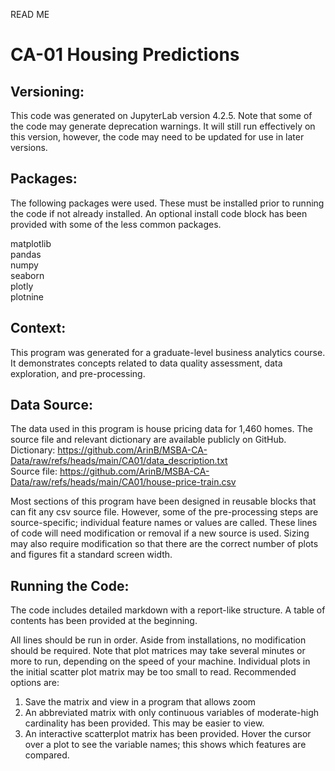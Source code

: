 READ ME

# CA-01 Housing Predictions

## Versioning:

This code was generated on JupyterLab version 4.2.5. Note that some of the code may generate deprecation warnings. It will still run effectively on this version, however, the code may need to be updated for use in later versions.

## Packages:

The following packages were used. These must be installed prior to running the code if not already installed. An optional install code block has been provided with some of the less common packages.

matplotlib <br>
pandas <br>
numpy <br>
seaborn <br>
plotly <br>
plotnine <br>

## Context:

This program was generated for a graduate-level business analytics course. It demonstrates concepts related to data quality assessment, data exploration, and pre-processing.

## Data Source:

The data used in this program is house pricing data for 1,460 homes. The source file and relevant dictionary are available publicly on GitHub.
	Dictionary: https://github.com/ArinB/MSBA-CA-Data/raw/refs/heads/main/CA01/data_description.txt <br>
	Source file: https://github.com/ArinB/MSBA-CA-Data/raw/refs/heads/main/CA01/house-price-train.csv <br>

Most sections of this program have been designed in reusable blocks that can fit any csv source file. However, some of the pre-processing steps are source-specific; individual feature names or values are called. These lines of code will need modification or removal if a new source is used. Sizing may also require modification so that there are the correct number of plots and figures fit a standard screen width.  

## Running the Code:

The code includes detailed markdown with a report-like structure. A table of contents has been provided at the beginning.

All lines should be run in order. Aside from installations, no modification should be required. Note that plot matrices may take several minutes or more to run, depending on the speed of your machine. Individual plots in the initial scatter plot matrix may be too small to read. Recommended options are:

1) Save the matrix and view in a program that allows zoom
2) An abbreviated matrix with only continuous variables of moderate-high cardinality has been provided. This may be easier to view.
3) An interactive scatterplot matrix has been provided. Hover the cursor over a plot to see the variable names; this shows which features are compared.


